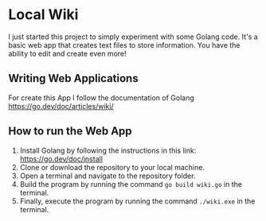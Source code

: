 # Local Wiki

I just started this project to simply experiment with some Golang code. It's a basic web app that creates text files to store information. You have the ability to edit and create even more!

## Writing Web Applications

For create this App I follow the documentation of Golang https://go.dev/doc/articles/wiki/

## How to run the Web App

1. Install Golang by following the instructions in this link: https://go.dev/doc/install
2. Clone or download the repository to your local machine.
3. Open a terminal and navigate to the repository folder.
4. Build the program by running the command `go build wiki.go` in the terminal.
5. Finally, execute the program by running the command `./wiki.exe` in the terminal.
